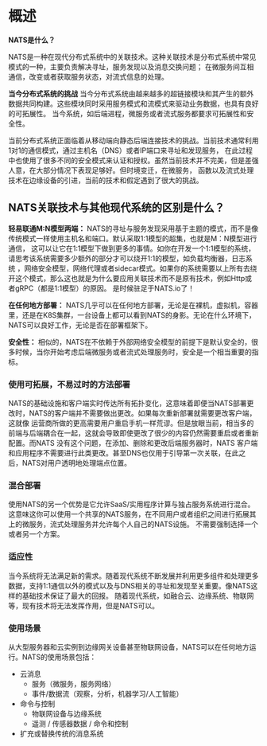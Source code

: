# 概述

**NATS是什么？**

NATS是一种在现代分布式系统中的关联技术。这种关联技术是分布式系统中常见模式的一种，主要负责解决寻址，服务发现以及消息交换问题；
在微服务间互相通信，改变或者获取服务状态，对流式信息的处理。  

**当今分布式系统的挑战**
当今分布式系统由越来越多的超链接模块和其产生的额外数据共同构建。这些模块同时采用服务模式和流模式来驱动业务数据，也具有良好的可拓展性。
当今系统，如后端进程，微服务或者流式服务都要求可拓展性和安全性。  

当前分布式系统正面临着从移动端向静态后端连接技术的挑战。当前技术通常利用1对1的通信模式，通过主机名（DNS）或者IP端口来寻址和发现服务，
在此过程中也使用了很多不同的安全模式来认证和授权。虽然当前技术并不完美，但是差强人意，在大部分情况下表现足够好。但时境变迁，在微服务，
函数以及流式处理技术在边缘设备的引进，当前的技术和假定遇到了很大的挑战。  


## NATS关联技术与其他现代系统的区别是什么？

**轻易联通M:N模型两端：** NATS的寻址与服务发现采用基于主题的模式，而不是像传统模式一样使用主机名和端口。默认采取1:1模型的超集，也就是M：N模型进行通信，
这可以让它在1:1模型下做到更多的事情。如你在开发一个1:1模型的系统，请思考该系统需要多少额外的部分才可以绕开1:1的模型，如负载均衡器，日志系统
，网络安全模型，网络代理或者sidecar模式。如果你的系统需要以上所有去绕开这个模式，那么这也就是为什么要应用关联技术而不是原有技术，例如Http或者gRPC（都是1:1模型）的原因。
是时候驻足于NATS.io了！

**在任何地方部署：** NATS几乎可以在任何地方部署，无论是在裸机，虚拟机，容器里，还是在K8S集群，一台设备上都可以看到NATS的身影。无论在什么环境下，
NATS可以良好工作，无论是否在部署框架下。

**安全性：** 相似的，NATS在不依赖于外部网络安全模型的前提下是默认安全的，很多时候，当你开始考虑后端微服务或者流式处理服务时，安全是一个相当重要的指标。  

### 使用可拓展，不易过时的方法部署
NATS的基础设施和客户端实时传达所有拓扑变化，这意味着即便当NATS部署更改时，NATS的客户端并不需要做出更改。如果每次重新部署就需要更改客户端，这就像
运营商所做的更高需要用户重启手机一样荒谬。但是放眼当前，相当多的前端与后端耦合在一起，这就会导致即使更改了很少的内容仍然需要重启或者重新配置。而NATS
没有这个问题，在添加、删除和更改后端服务器时，NATS 客户端和应用程序不需要进行此类更改。甚至DNS也仅用于引导第一次关联，在此之后，NATS对用户透明地处理端点位置。

### 混合部署
使用NATS的另一个优势是它允许SaaS/实用程序计算与独占服务系统进行混合。这意味这你可以使用一个共享的NATS服务，在不同用户或者组织之间进行拓展其上的微服务，流式处理服务并允许每个人自己的NATS设施。
不需要强制选择一个或者另一个方案。  

### 适应性
当今系统将无法满足新的需求。随着现代系统不断发展并利用更多组件和处理更多数据，支持1:1通信以外的模式以及与DNS相关的寻址和发现至关重要。像NATS这样的基础技术保证了最大的回报。
随着现代系统，如融合云、边缘系统、物联网等，现有技术将无法发挥作用，但是NATS可以。

### 使用场景

从大型服务器和云实例到边缘网关设备甚至物联网设备，NATS可以在任何地方运行。NATS的使用场景包括：

* 云消息
    * 服务（微服务，服务网络）
    * 事件/数据流（观察，分析，机器学习/人工智能）
* 命令与控制
    * 物联网设备与边缘系统
    * 遥测 / 传感器数据 / 命令和控制
* 扩充或替换传统的消息系统








